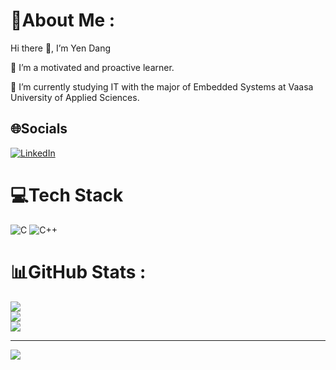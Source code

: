 # 💫About Me :
Hi there 👋, I’m Yen Dang

🔭 I’m a motivated and proactive learner.

🌱 I’m currently studying IT with the major of Embedded Systems at Vaasa University of Applied Sciences.

## 🌐Socials
[![LinkedIn](https://img.shields.io/badge/LinkedIn-%230077B5.svg?logo=linkedin&logoColor=white)](https://linkedin.com/in/https://www.linkedin.com/in/yen-dang-9b398821b/) 

# 💻Tech Stack
![C](https://img.shields.io/badge/c-%2300599C.svg?style=plastic&logo=c&logoColor=white) ![C++](https://img.shields.io/badge/c++-%2300599C.svg?style=plastic&logo=c%2B%2B&logoColor=white)
# 📊GitHub Stats :
![](https://github-readme-stats.vercel.app/api?username=Yendang1206&theme=great-gatsby&hide_border=false&include_all_commits=false&count_private=false)<br/>
![](https://github-readme-streak-stats.herokuapp.com/?user=Yendang1206&theme=great-gatsby&hide_border=false)<br/>
![](https://github-readme-stats.vercel.app/api/top-langs/?username=Yendang1206&theme=great-gatsby&hide_border=false&include_all_commits=false&count_private=false&layout=compact)

---
[![](https://visitcount.itsvg.in/api?id=Yendang1206&icon=4&color=1)](https://visitcount.itsvg.in)
